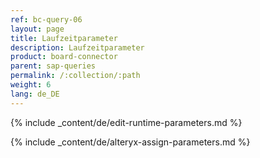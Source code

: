 ```yaml
---
ref: bc-query-06
layout: page
title: Laufzeitparameter
description: Laufzeitparameter
product: board-connector
parent: sap-queries
permalink: /:collection/:path
weight: 6
lang: de_DE
---
```



{% include _content/de/edit-runtime-parameters.md %}

{% include _content/de/alteryx-assign-parameters.md %}